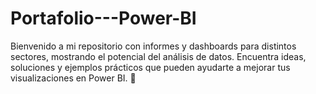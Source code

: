 # Portafolio---Power-BI
Bienvenido a mi repositorio con informes y dashboards para distintos sectores, mostrando el potencial del análisis de datos. Encuentra ideas, soluciones y ejemplos prácticos que pueden ayudarte a mejorar tus visualizaciones en Power BI. 🚀

